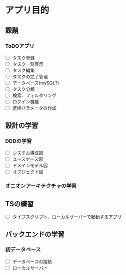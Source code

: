 # アプリ目的
## 課題
### ToDOアプリ
- [ ] タスク登録
- [ ] タスク一覧表示
- [ ] タスク編集
- [ ] タスクの完了管理
- [ ] データベース(mySQL?)
- [ ] タスク分類
- [ ] 検索、フィルタリング
- [ ] ログイン機能
- [ ] 進捗パラメータの作成

## 設計の学習
### DDDの学習
- [ ] システム構成図
- [ ] ユースケース図
- [ ] ドメインモデル図
- [ ] オブジェクト図
### オニオンアーキテクチャの学習


## TSの練習
- [ ] タイプスクリプト、ローカルサーバーで起動するアプリ

## バックエンドの学習
### 初データベース
- [ ] データベースの接続
- [ ] ローカルサーバー